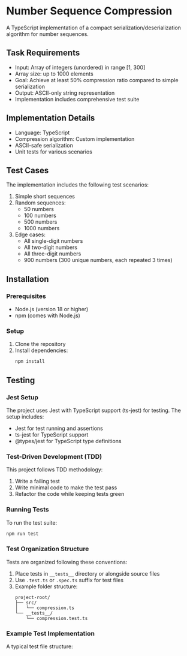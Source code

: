 # Number Sequence Compression

A TypeScript implementation of a compact serialization/deserialization algorithm for number sequences.

## Task Requirements

- Input: Array of integers (unordered) in range [1, 300]
- Array size: up to 1000 elements
- Goal: Achieve at least 50% compression ratio compared to simple serialization
- Output: ASCII-only string representation
- Implementation includes comprehensive test suite

## Implementation Details

- Language: TypeScript
- Compression algorithm: Custom implementation
- ASCII-safe serialization
- Unit tests for various scenarios

## Test Cases

The implementation includes the following test scenarios:

1. Simple short sequences
2. Random sequences:
    - 50 numbers
    - 100 numbers
    - 500 numbers
    - 1000 numbers
3. Edge cases:
    - All single-digit numbers
    - All two-digit numbers
    - All three-digit numbers
    - 900 numbers (300 unique numbers, each repeated 3 times)

## Installation

### Prerequisites

- Node.js (version 18 or higher)
- npm (comes with Node.js)

### Setup

1. Clone the repository
2. Install dependencies:
   ```bash
   npm install
   ```

## Testing

### Jest Setup

The project uses Jest with TypeScript support (ts-jest) for testing. The setup includes:

- Jest for test running and assertions
- ts-jest for TypeScript support
- @types/jest for TypeScript type definitions

### Test-Driven Development (TDD)

This project follows TDD methodology:

1. Write a failing test
2. Write minimal code to make the test pass
3. Refactor the code while keeping tests green

### Running Tests

To run the test suite:

   ```bash
   npm run test
   ```

### Test Organization Structure

Tests are organized following these conventions:

1. Place tests in `__tests__` directory or alongside source files
2. Use `.test.ts` or `.spec.ts` suffix for test files
3. Example folder structure:
   ```
   project-root/
   ├── src/
   │   └── compression.ts
   └── __tests__/
       └── compression.test.ts
   ```

### Example Test Implementation

A typical test file structure: